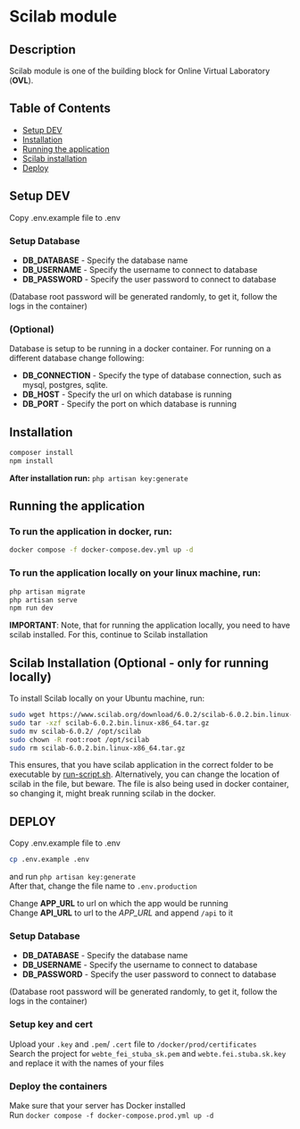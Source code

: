 # Scilab module

## Description

Scilab module is one of the building block for Online Virtual Laboratory (**OVL**).

## Table of Contents

-   [Setup DEV](#setup-dev)
-   [Installation](#installation)
-   [Running the application](#running-the-application)
-   [Scilab installation](#scilab-installation-optional---only-for-running-locally)
-   [Deploy](#deploy)

## Setup DEV

Copy .env.example file to .env

### Setup Database

-   **DB_DATABASE** - Specify the database name
-   **DB_USERNAME** - Specify the username to connect to database
-   **DB_PASSWORD** - Specify the user password to connect to database

(Database root password will be generated randomly, to get it, follow the logs in the container)

### (Optional)

Database is setup to be running in a docker container. For running on a different database change following:

-   **DB_CONNECTION** - Specify the type of database connection, such as mysql, postgres, sqlite.
-   **DB_HOST** - Specify the url on which database is running
-   **DB_PORT** - Specify the port on which database is running

## Installation

```sh
composer install
npm install
```

**After installation run:** `php artisan key:generate`

## Running the application

### To run the application in docker, run:

```sh
docker compose -f docker-compose.dev.yml up -d
```

### To run the application locally on your linux machine, run:

```sh
php artisan migrate
php artisan serve
npm run dev
```

**IMPORTANT**: Note, that for running the application locally, you need to have scilab installed. For this, continue to Scilab installation

## Scilab Installation (Optional - only for running locally)

To install Scilab locally on your Ubuntu machine, run:

```sh
sudo wget https://www.scilab.org/download/6.0.2/scilab-6.0.2.bin.linux-x86_64.tar.gz
sudo tar -xzf scilab-6.0.2.bin.linux-x86_64.tar.gz
sudo mv scilab-6.0.2/ /opt/scilab
sudo chown -R root:root /opt/scilab
sudo rm scilab-6.0.2.bin.linux-x86_64.tar.gz
```

This ensures, that you have scilab application in the correct folder to be executable by [run-script.sh](/docker/run-script.sh). Alternatively, you can change the location of scilab in the file, but beware. The file is also being used in docker container, so changing it, might break running scilab in the docker.

## DEPLOY

Copy .env.example file to .env

```sh
cp .env.example .env
```

and run `php artisan key:generate`\
After that, change the file name to `.env.production`

Change **APP_URL** to url on which the app would be running\
Change **API_URL** to url to the _APP_URL_ and append `/api` to it

### Setup Database

-   **DB_DATABASE** - Specify the database name
-   **DB_USERNAME** - Specify the username to connect to database
-   **DB_PASSWORD** - Specify the user password to connect to database

(Database root password will be generated randomly, to get it, follow the logs in the container)

### Setup key and cert

Upload your `.key` and `.pem`/ `.cert` file to `/docker/prod/certificates`\
Search the project for `webte_fei_stuba_sk.pem` and `webte.fei.stuba.sk.key` and replace it with the names of your files

### Deploy the containers

Make sure that your server has Docker installed\
Run `docker compose -f docker-compose.prod.yml up -d`
